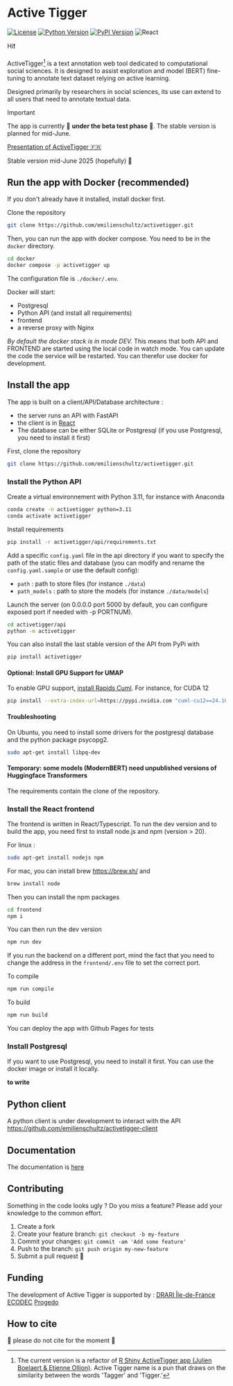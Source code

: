 # Active Tigger

[![License](https://img.shields.io/badge/license-MIT-blue.svg)](https://github.com/emilienschultz/pyactivetigger/blob/main/LICENSE)
[![Python Version](https://img.shields.io/badge/python-3.11-blue)](https://www.python.org/downloads/)
[![PyPI Version](https://img.shields.io/pypi/v/activetigger)](https://pypi.org/project/activetigger/)
![React](https://img.shields.io/badge/React-18.0.0-blue)

Hi❗

ActiveTigger[^1] is a text annotation web tool dedicated to computational social sciences. It is designed to assist exploration and model (BERT) fine-tuning to annotate text dataset relying on active learning.

Designed primarily by researchers in social sciences, its use can extend to all users that need to annotate textual data.

> [!IMPORTANT]
> The app is currently 🚧 **under the beta test phase** 🚧. The stable version is planned for mid-June.

[Presentation of ActiveTigger 🇫🇷](https://emilienschultz.github.io/activetigger-presentation/#/title-slide)

Stable version mid-June 2025 (hopefully) 🚧



## Run the app with Docker (recommended)

If you don't already have it installed, install docker first.

Clone the repository

```bash
git clone https://github.com/emilienschultz/activetigger.git
```

Then, you can run the app with docker compose. You need to be in the `docker` directory.

```bash
cd docker
docker compose -p activetigger up
```

The configuration file is `./docker/.env`.

Docker will start:

- Postgresql
- Python API (and install all requirements)
- frontend
- a reverse proxy with Nginx

*By default the docker stack is in mode DEV.* This means that both API and FRONTEND are started using the local code in watch mode. You can update the code the service will be restarted. You can therefor use docker for development.

## Install the app

The app is built on a client/API/Database architecture :

- the server runs an API with FastAPI
- the client is in [React](https://reactjs.org/)
- The database can be either SQLite or Postgresql (if you use Postgresql, you need to install it first)

First, clone the repository

```bash
git clone https://github.com/emilienschultz/activetigger.git
```

### Install the Python API

Create a virtual environnement with Python 3.11, for instance with Anaconda

```bash
conda create -n activetigger python=3.11
conda activate activetigger
```

Install requirements

```bash
pip install -r activetigger/api/requirements.txt
```

Add a specific `config.yaml` file in the api directory if you want to specify the path of the static files and database (you can modify and rename the `config.yaml.sample` or use the default config):

- `path` : path to store files (for instance `./data`)
- `path_models` : path to store the models (for instance `./data/models`)

Launch the server (on 0.0.0.0 port 5000 by default, you can configure exposed port if needed with -p PORTNUM).

```bash
cd activetigger/api
python -m activetigger
```

You can also install the last stable version of the API from PyPi with

```bash
pip install activetigger
```

#### Optional: Install GPU Support for UMAP

To enable GPU support, [install Rapids Cuml](https://docs.rapids.ai/install/#system-req). For instance, for CUDA 12

```bash
pip install --extra-index-url=https://pypi.nvidia.com "cuml-cu12==24.10.*"
```

#### Troubleshooting

On Ubuntu, you need to install some drivers for the postgresql database and the python package psycopg2.

```bash
sudo apt-get install libpq-dev
```

#### Temporary: some models (ModernBERT) need unpublished versions of Huggingface Transformers

The requirements contain the clone of the repository.

### Install the React frontend

The frontend is written in React/Typescript. To run the dev version and to build the app, you need first to install node.js and npm (version > 20).

For linux :

```bash
sudo apt-get install nodejs npm
```

For mac, you can install brew https://brew.sh/ and

```bash
brew install node
```

Then you can install the npm packages

```bash
cd frontend
npm i
```

You can then run the dev version

```bash
npm run dev
```

If you run the backend on a different port, mind the fact that you need to change the address in the `frontend/.env` file to set the correct port.

To compile

```bash
npm run compile
```

To build

```bash
npm run build
```

You can deploy the app with Github Pages for tests

### Install Postgresql

If you want to use Postgresql, you need to install it first. You can use the docker image or install it locally.

**to write**

## Python client

A python client is under development to interact with the API https://github.com/emilienschultz/activetigger-client

## Documentation

The documentation is [here](https://emilienschultz.github.io/activetigger/docs/)

## Contributing

Something in the code looks ugly ? Do you miss a feature? Please add your knowledge to the common effort.

1. Create a fork
2. Create your feature branch: `git checkout -b my-feature`
3. Commit your changes: `git commit -am 'Add some feature'`
4. Push to the branch: `git push origin my-new-feature`
5. Submit a pull request 🚀

## Funding

The development of Active Tigger is supported by : [DRARI Île-de-France](https://www.enseignementsup-recherche.gouv.fr/fr/drari-ile-de-france) [ECODEC](https://labex-ecodec.ensae.fr/) [Progedo](https://www.progedo.fr/)

## How to cite

🚧 please do not cite for the moment 🚧

[^1]: The current version is a refactor of [R Shiny ActiveTigger app (Julien Boelaert & Etienne Ollion)](https://gitlab.univ-lille.fr/julien.boelaert/activetigger). Active Tigger name is a pun that draws on the similarity between the words 'Tagger' and 'Tigger.'

